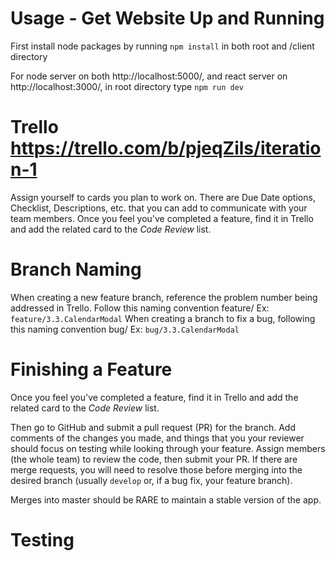 # Usage - Get Website Up and Running
First install node packages by running
` npm install ` in both root and /client directory

For node server on both http://localhost:5000/, and react server on http://localhost:3000/,
in root directory type ` npm run dev ` 

# Trello <https://trello.com/b/pjeqZils/iteration-1>
Assign yourself to cards you plan to work on. There are Due Date options, Checklist, Descriptions, etc. that you can add to communicate with your team members. 
Once you feel you've completed a feature, find it in Trello and add the related card to the *Code Review* list. 

# Branch Naming
When creating a new feature branch, reference the problem number being addressed in Trello. 
Follow this naming convention feature/<feature> Ex: ` feature/3.3.CalendarModal `
When creating a branch to fix a bug, following this naming convention bug/<feature> Ex: ` bug/3.3.CalendarModal `

# Finishing a Feature
Once you feel you've completed a feature, find it in Trello and add the related card to the *Code Review* list. 

Then go to GitHub and submit a pull request (PR) for the branch. Add comments of the changes you made, and things that you your reviewer should focus on testing while looking through your feature. Assign members (the whole team) to review the code, then submit your PR.
If there are merge requests, you will need to resolve those before merging into the desired branch (usually ` develop ` or, if a bug fix, your feature branch).

Merges into master should be RARE to maintain a stable version of the app. 

# Testing
